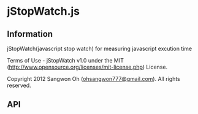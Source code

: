 jStopWatch.js
=============

 Information
---------------------------

 jStopWatch(javascript stop watch) for measuring javascript excution time

 Terms of Use - jStopWatch v1.0
 under the MIT (http://www.opensource.org/licenses/mit-license.php) License.
 
 Copyright 2012 Sangwon Oh (ohsangwon777@gmail.com). All rights reserved.

API
---


